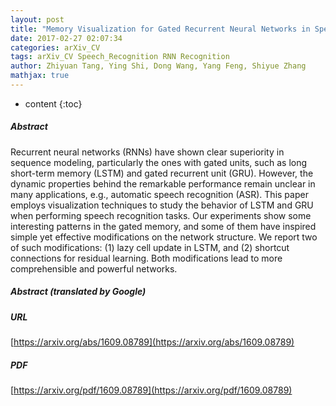 ```yaml
---
layout: post
title: "Memory Visualization for Gated Recurrent Neural Networks in Speech Recognition"
date: 2017-02-27 02:07:34
categories: arXiv_CV
tags: arXiv_CV Speech_Recognition RNN Recognition
author: Zhiyuan Tang, Ying Shi, Dong Wang, Yang Feng, Shiyue Zhang
mathjax: true
---
```


* content
{:toc}

##### Abstract
Recurrent neural networks (RNNs) have shown clear superiority in sequence modeling, particularly the ones with gated units, such as long short-term memory (LSTM) and gated recurrent unit (GRU). However, the dynamic properties behind the remarkable performance remain unclear in many applications, e.g., automatic speech recognition (ASR). This paper employs visualization techniques to study the behavior of LSTM and GRU when performing speech recognition tasks. Our experiments show some interesting patterns in the gated memory, and some of them have inspired simple yet effective modifications on the network structure. We report two of such modifications: (1) lazy cell update in LSTM, and (2) shortcut connections for residual learning. Both modifications lead to more comprehensible and powerful networks.

##### Abstract (translated by Google)


##### URL
[https://arxiv.org/abs/1609.08789](https://arxiv.org/abs/1609.08789)

##### PDF
[https://arxiv.org/pdf/1609.08789](https://arxiv.org/pdf/1609.08789)

